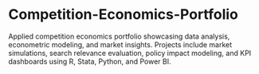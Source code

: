 # Competition-Economics-Portfolio
Applied competition economics portfolio showcasing data analysis, econometric modeling, and market insights. Projects include market simulations, search relevance evaluation, policy impact modeling, and KPI dashboards using R, Stata, Python, and Power BI.
